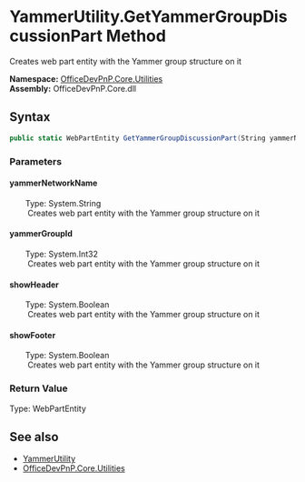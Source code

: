# YammerUtility.GetYammerGroupDiscussionPart Method  
 Creates web part entity with the Yammer group structure on it   

**Namespace:** [OfficeDevPnP.Core.Utilities](OfficeDevPnP.Core.Utilities.md)  
**Assembly:** OfficeDevPnP.Core.dll  
## Syntax
```C#
public static WebPartEntity GetYammerGroupDiscussionPart(String yammerNetworkName, Int32 yammerGroupId, Boolean showHeader, Boolean showFooter)
```
### Parameters
#### yammerNetworkName  
&emsp;&emsp;Type: System.String  
&emsp;&emsp; Creates web part entity with the Yammer group structure on it   

  

#### yammerGroupId  
&emsp;&emsp;Type: System.Int32  
&emsp;&emsp; Creates web part entity with the Yammer group structure on it   

  

#### showHeader  
&emsp;&emsp;Type: System.Boolean  
&emsp;&emsp; Creates web part entity with the Yammer group structure on it   

  

#### showFooter  
&emsp;&emsp;Type: System.Boolean  
&emsp;&emsp; Creates web part entity with the Yammer group structure on it   

  

### Return Value
Type: WebPartEntity  
  


## See also
- [YammerUtility](OfficeDevPnP.Core.Utilities.YammerUtility.md) 
- [OfficeDevPnP.Core.Utilities](OfficeDevPnP.Core.Utilities.md) 
